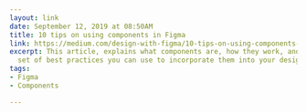 ```yaml
---
layout: link
date: September 12, 2019 at 08:50AM
title: 10 tips on using components in Figma
link: https://medium.com/design-with-figma/10-tips-on-using-components-in-figma-c7db9c5e7fe1
excerpt: This article, explains what components are, how they work, and give you a
  set of best practices you can use to incorporate them into your design workflow.
tags:
- Figma
- Components

---
```

